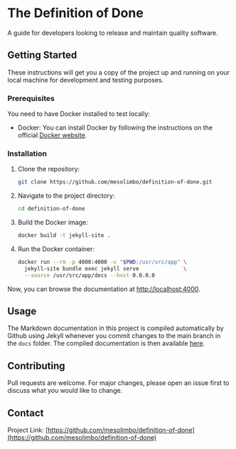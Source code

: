 # The Definition of Done

A guide for developers looking to release and maintain quality software.

## Getting Started

These instructions will get you a copy of the project up and running on your local machine for development and testing purposes.

### Prerequisites

You need to have Docker installed to test locally:

- Docker: You can install Docker by following the instructions on the official [Docker website](https://docs.docker.com/get-docker/).

### Installation

1. Clone the repository:
    ```bash
    git clone https://github.com/mesolimbo/definition-of-done.git
    ```
2. Navigate to the project directory:
    ```bash
    cd definition-of-done
    ```
3. Build the Docker image:
    ```bash
    docker build -t jekyll-site .
    ```
4. Run the Docker container:
    ```bash
    docker run --rm -p 4000:4000 -v "$PWD:/usr/src/app" \
      jekyll-site bundle exec jekyll serve              \
      --source /usr/src/app/docs --host 0.0.0.0
    ```

Now, you can browse the documentation at [http://localhost:4000](http://localhost:4000).

## Usage

The Markdown documentation in this project is compiled automatically by Github using Jekyll whenever you commit changes to the main branch in the `docs` folder. The compiled documentation is then available [here](https://mesolimbo.github.io/definition-of-done/).


## Contributing

Pull requests are welcome. For major changes, please open an issue first to discuss what you would like to change.

## Contact

Project Link: [https://github.com/mesolimbo/definition-of-done](https://github.com/mesolimbo/definition-of-done)
